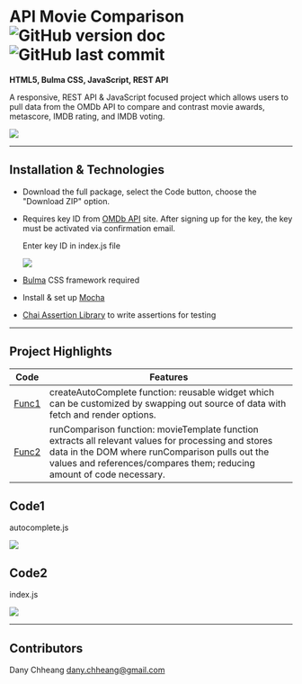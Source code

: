 # API Movie Comparison ![GitHub version doc](https://img.shields.io/badge/Version-1.0.0-red) ![GitHub last commit](https://img.shields.io/github/last-commit/dcc5235/Movie_Fight_API?style=flat-square) 

**HTML5, Bulma CSS, JavaScript, REST API**

A responsive, REST API & JavaScript focused project which allows users to pull data from the OMDb API to compare and contrast movie awards, metascore, IMDB rating, and IMDB voting.

![](https://bit.ly/39dZ44z)

---

## Installation & Technologies

- Download the full package, select the Code button, choose the "Download ZIP" option.
- Requires key ID from [OMDb API](http://omdbapi.com/) site. After signing up for the key, the key must be activated via confirmation email.
  
  Enter key ID in index.js file
  
  ![](https://bit.ly/2UnzumJ)
  
- [Bulma](https://bulma.io/) CSS framework required
- Install & set up [Mocha](https://mochajs.org/#running-mocha-in-the-browser)
- [Chai Assertion Library](https://www.chaijs.com/) to write assertions for testing

---

## Project Highlights

Code | Features
------------ | -------------
[Func1](#Code1) | createAutoComplete function: reusable widget which can be customized by swapping out source of data with fetch and render options.
[Func2](#Code2) | runComparison function: movieTemplate function extracts all relevant values for processing and stores data in the DOM where runComparison pulls out the values and references/compares them; reducing amount of code necessary.

## Code1
autocomplete.js

![](https://bit.ly/38B0qI5)

## Code2
index.js

![](https://bit.ly/3eSLN3Q)

---

## Contributors

Dany Chheang dany.chheang@gmail.com

